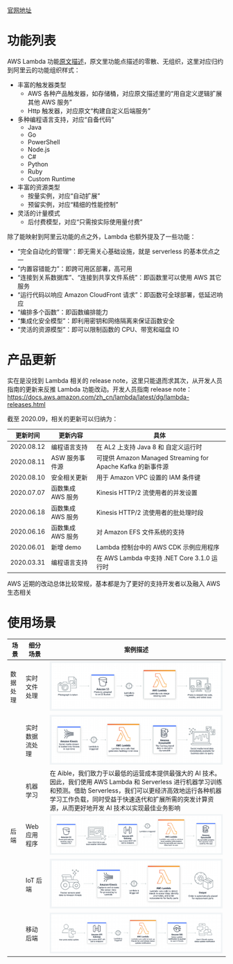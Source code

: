 [官网地址](https://aws.amazon.com/lambda)

# 功能列表

AWS Lambda 功能[原文描述](https://aws.amazon.com/cn/lambda/features/)，原文里功能点描述的零散、无组织，这里对应归约到阿里云的功能组织样式：

* 丰富的触发器类型
	* AWS 各种产品触发器，如存储桶，对应原文描述里的“用自定义逻辑扩展其他 AWS 服务”
	* Http 触发器，对应原文“构建自定义后端服务”
* 多种编程语言支持，对应“自备代码”
	* Java
	* Go
	* PowerShell
	* Node.js
	* C#
	* Python
	* Ruby
	* Custom Runtime
* 丰富的资源类型
	* 按量实例，对应“自动扩展”
	* 预留实例，对应“精细的性能控制”
* 灵活的计量模式
	* 后付费模型，对应“只需按实际使用量付费”

除了能映射到阿里云功能的点之外，Lambda 也额外提及了一些功能：

* “完全自动化的管理”：即无需关心基础设施，就是 serverless 的基本优点之一
* “内置容错能力”：即跨可用区部署，高可用
* “连接到关系数据库”、“连接到共享文件系统”：即函数里可以使用 AWS 其它服务
* “运行代码以响应 Amazon CloudFront 请求”：即函数可全球部署，低延迟响应
* “编排多个函数”：即函数编排能力
* “集成化安全模型”：即利用密钥和网络隔离来保证函数安全
* “灵活的资源模型”：即可以限制函数的 CPU、带宽和磁盘 IO

# 产品更新

实在是没找到 Lambda 相关的 release note，这里只能退而求其次，从开发人员指南的更新来反推 Lambda 功能改动。开发人员指南 release note：https://docs.aws.amazon.com/zh_cn/lambda/latest/dg/lambda-releases.html

截至 2020.09，相关的更新可以归纳为：

| 更新时间 | 更新内容 | 具体 |
|---------|--------|-----|
| 2020.08.12 | 编程语言支持 | 在 AL2 上支持 Java 8 和 自定义运行时 |
| 2020.08.11 | ASW 服务事件源 | 可提供 Amazon Managed Streaming for Apache Kafka 的新事件源 |
| 2020.08.10 | 安全相关更新 | 用于 Amazon VPC 设置的 IAM 条件键 |
| 2020.07.07 | 函数集成 AWS 服务 | Kinesis HTTP/2 流使用者的并发设置 |
| 2020.06.18 | 函数集成 AWS 服务 | Kinesis HTTP/2 流使用者的批处理时段 |
| 2020.06.16 | 函数集成 AWS 服务 | 对 Amazon EFS 文件系统的支持 |
| 2020.06.01 | 新增 demo | Lambda 控制台中的 AWS CDK 示例应用程序 |
| 2020.03.31 | 编程语言支持 | 在 AWS Lambda 中支持 .NET Core 3.1.0 运行时 |

AWS 近期的改动总体比较常规，基本都是为了更好的支持开发者以及融入 AWS 生态相关

# 使用场景

| 场景 | 细分场景 | 案例描述 |
|-----|---------|--------|
| 数据处理 | 实时文件处理 | ![user-case1](./user-case1.png) |
| | 实时数据流处理 | ![user-case2](./user-case2.png) |
| | 机器学习 | 在 Aible，我们致力于以最低的运营成本提供最强大的 AI 技术。因此，我们使用 AWS Lambda 和 Serverless 进行机器学习训练和预测。借助 Serverless，我们可以更经济高效地运行各种机器学习工作负载，同时受益于快速迭代和扩展所需的突发计算资源，从而更好地开发 AI 技术以实现最佳业务影响 |
| 后端 | Web 应用程序 | ![user-case4](./user-case4.png) |
| | IoT 后端 | ![user-case5](./user-case5.png) |
| | 移动后端 | ![user-case6](./user-case6.png) |

